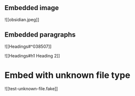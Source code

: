 ## Embedded image

![[obsidian.jpeg]]

## Embedded paragraphs
![[Headings#^038507]]

![[Headings#h1 Heading 2]]

# Embed with unknown file type

![[test-unknown-file.fake]]
